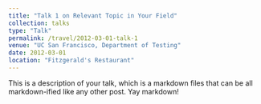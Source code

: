 ```yaml
---
title: "Talk 1 on Relevant Topic in Your Field"
collection: talks
type: "Talk"
permalink: /travel/2012-03-01-talk-1
venue: "UC San Francisco, Department of Testing"
date: 2012-03-01
location: "Fitzgerald's Restaurant"
---
```


This is a description of your talk, which is a markdown files that can be all markdown-ified like any other post. Yay markdown!
